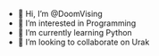 - 👋 Hi, I’m @DoomVising
- 👀 I’m interested in Programming
- 🌱 I’m currently learning Python
- 💞️ I’m looking to collaborate on Urak

